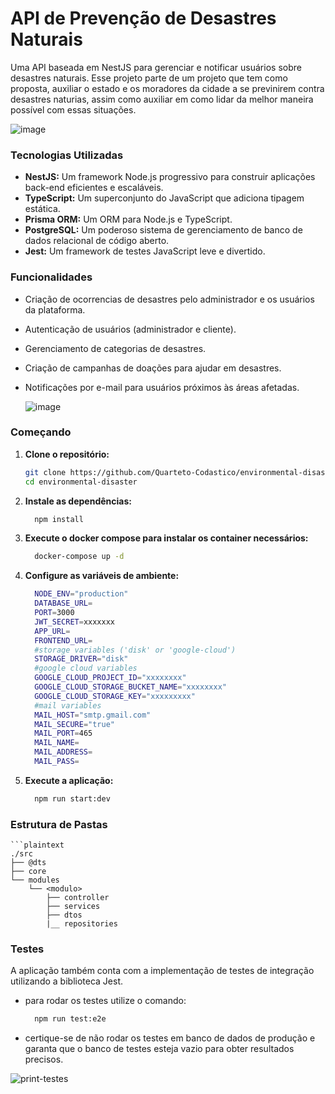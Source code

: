 # **API de Prevenção de Desastres Naturais**

Uma API baseada em NestJS para gerenciar e notificar usuários sobre desastres naturais.
Esse projeto parte de um projeto que tem como proposta, auxiliar o estado e os moradores da
cidade a se previnirem contra desastres naturias, assim como auxiliar em como lidar da melhor
maneira possível com essas situações.

![image](https://github.com/user-attachments/assets/d5647454-8da8-4084-bd94-b5585e17bef0)


### **Tecnologias Utilizadas**

* **NestJS:** Um framework Node.js progressivo para construir aplicações back-end eficientes e escaláveis.
* **TypeScript:** Um superconjunto do JavaScript que adiciona tipagem estática.
* **Prisma ORM:** Um ORM para Node.js e TypeScript.
* **PostgreSQL:** Um poderoso sistema de gerenciamento de banco de dados relacional de código aberto.
* **Jest:** Um framework de testes JavaScript leve e divertido.

### **Funcionalidades**

* Criação de ocorrencias de desastres pelo administrador e os usuários da plataforma.
* Autenticação de usuários (administrador e cliente).
* Gerenciamento de categorias de desastres.
* Criação de campanhas de doações para ajudar em desastres.
* Notificações por e-mail para usuários próximos às áreas afetadas.
  
  ![image](https://github.com/user-attachments/assets/d298eb29-adff-425f-8b8b-c1266c42263c)


### **Começando**

1. **Clone o repositório:**
   ```bash
   git clone https://github.com/Quarteto-Codastico/environmental-disaster-api.git
   cd environmental-disaster

2. **Instale as dependências:**
    ```bash
      npm install

3. **Execute o docker compose para instalar os container necessários:**
    ```bash
      docker-compose up -d
   
4. **Configure as variáveis de ambiente:**

    ```bash
      NODE_ENV="production"
      DATABASE_URL=
      PORT=3000
      JWT_SECRET=xxxxxxx
      APP_URL=
      FRONTEND_URL=
      #storage variables ('disk' or 'google-cloud')
      STORAGE_DRIVER="disk"
      #google cloud variables
      GOOGLE_CLOUD_PROJECT_ID="xxxxxxxx"
      GOOGLE_CLOUD_STORAGE_BUCKET_NAME="xxxxxxxx"
      GOOGLE_CLOUD_STORAGE_KEY="xxxxxxxxx"
      #mail variables
      MAIL_HOST="smtp.gmail.com"
      MAIL_SECURE="true"
      MAIL_PORT=465
      MAIL_NAME=
      MAIL_ADDRESS=
      MAIL_PASS=


5. **Execute a aplicação:**
   ```bash
     npm run start:dev

### Estrutura de Pastas

    ```plaintext
    ./src
    ├── @dts
    ├── core
    └── modules
        └── <modulo>
            ├── controller
            ├── services
            ├── dtos
            |__ repositories


### **Testes**
  A aplicação também conta com a implementação de testes de integração utilizando a biblioteca Jest.
  * para rodar os testes utilize o comando:
    ```bash
      npm run test:e2e
  * certique-se de não rodar os testes em banco de dados de produção e garanta que o banco de testes esteja vazio para obter resultados precisos.
    
![print-testes](https://github.com/user-attachments/assets/d8fd885e-32dd-4bba-98a2-b404fefe593a)

  




